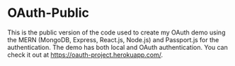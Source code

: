 # OAuth-Public

This is the public version of the code used to create my OAuth demo using the MERN (MongoDB, Express, React.js, Node.js) and Passport.js for the authentication. The demo has both local and OAuth authentication. You can check it out at https://oauth-project.herokuapp.com/.


